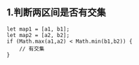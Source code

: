 ## 1.判断两区间是否有交集

```
let map1 = [a1, b1];
let map2 = [a2, b2];
if (Math.max(a1,a2) < Math.min(b1,b2)) {
	// 有交集
}
```

